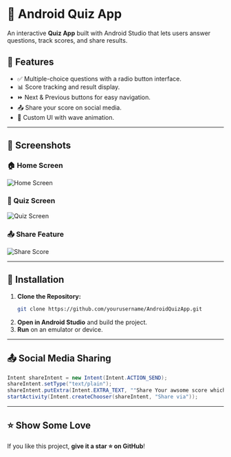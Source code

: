 # 📱 Android Quiz App

An interactive **Quiz App** built with Android Studio that lets users answer questions, track scores, and share results.


## 🎯 Features
- ✅ Multiple-choice questions with a radio button interface.
- 📊 Score tracking and result display.
- ⏩ Next & Previous buttons for easy navigation.
- 📤 Share your score on social media.
- 🎨 Custom UI with wave animation.

---
## 📸 Screenshots

### **🏠 Home Screen**
![Home Screen](assets/home.jpg)

### **📝 Quiz Screen**
![Quiz Screen](assets/quiz.jpg)

### **📤 Share Feature**
![Share Score](assets/score.jpg)

---
## 🚀 Installation
1. **Clone the Repository:**
   ```sh
   git clone https://github.com/yourusername/AndroidQuizApp.git
   ```
2. **Open in Android Studio** and build the project.
3. **Run** on an emulator or device.

---
## 📤 Social Media Sharing
```java
Intent shareIntent = new Intent(Intent.ACTION_SEND);
shareIntent.setType("text/plain");
shareIntent.putExtra(Intent.EXTRA_TEXT, ""Share Your awsome score which is " + score);
startActivity(Intent.createChooser(shareIntent, "Share via"));
```

---
## ⭐ Show Some Love
If you like this project, **give it a star ⭐ on GitHub**!

